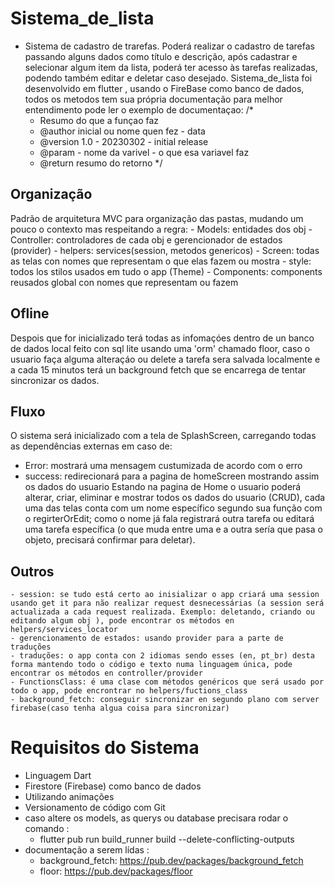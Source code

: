 # Sistema_de_lista

- Sistema de cadastro de trarefas. Poderá realizar o cadastro de tarefas passando alguns dados como título e descrição, após cadastrar e selecionar algum item da lista,  poderá ter acesso às tarefas realizadas, podendo também editar e deletar caso desejado. Sistema_de_lista foi desenvolvido em flutter , usando o FireBase como banco de dados, todos os metodos tem sua própria documentação para melhor entendimento pode ler o exemplo de documentaçao: 
    /*
    * Resumo do que a funçao faz 
    * @author  inicial ou nome quen fez   - data 
    * @version 1.0   - 20230302 - initial release
    * @param   <tipo de variable> - nome da varivel    - o que esa variavel faz 
    * @return <tipo de retorno> resumo do retorno 
    */


## Organização 
Padrão de arquitetura MVC para organização das pastas, mudando um pouco o contexto mas respeitando a regra:
    - Models: entidades dos obj
    - Controller: controladores de cada obj e gerencionador de estados (provider)
    - helpers: services(session, metodos genericos)
    - Screen: todas as telas con nomes que representam o que elas fazem ou mostra
    - style: todos los stilos usados em tudo o app (Theme)
    - Components: components reusados global con nomes que representam ou fazem 

## Ofline
Despois que for inicializado terá todas as infomaçóes dentro de un banco de dados local feito con sql lite usando uma 'orm' chamado floor, caso o usuario faça alguma alteraçáo ou delete a tarefa sera salvada localmente e a cada  15 minutos terá un background fetch que se encarrega de tentar sincronizar os dados.  

## Fluxo
O sistema será inicializado com a tela de SplashScreen, carregando todas as dependências externas em caso de: 
- Error: mostrará uma mensagem custumizada de acordo com o erro  
- success: redirecionará para a pagina de homeScreen mostrando assim os dados do usuario
Estando na pagina de Home o usuario poderá alterar, criar, eliminar e mostrar todos os dados do usuario (CRUD), cada uma das telas conta com um nome específico segundo sua função com o regirterOrEdit; como o nome já fala registrará outra tarefa ou editará uma tarefa específica (o que muda entre uma e a outra sería que pasa o objeto, precisará confirmar para deletar).

## Outros
    - session: se tudo está certo ao inisializar o app criará uma session usando get it para não realizar request desnecessárias (a session será actualizada a cada request realizada. Exemplo: deletando, criando ou editando algum obj ), pode encontrar os métodos en helpers/services_locator
    - gerencionamento de estados: usando provider para a parte de traduções
    - traduções: o app conta con 2 idiomas sendo esses (en, pt_br) desta forma mantendo todo o código e texto numa linguagem única, pode encontrar os métodos en controller/provider
    - FunctionsClass: é uma clase com métodos genéricos que será usado por todo o app, pode encrontrar no helpers/fuctions_class
    - background_fetch: conseguir sincronizar en segundo plano com server firebase(caso tenha algua coisa para sincronizar)

# Requisitos do Sistema

- Linguagem Dart
- Firestore (Firebase) como banco de dados
- Utilizando animações
- Versionamento de código com Git
- caso altere os models, as querys ou database precisara rodar o comando :
    - flutter pub run build_runner build --delete-conflicting-outputs  
- documentação a serem lídas :
    - background_fetch: https://pub.dev/packages/background_fetch
    - floor: https://pub.dev/packages/floor
    